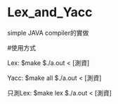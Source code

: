 # Lex_and_Yacc
simple JAVA compiler的實做

#使用方式

Lex:
  $make
  $./a.out < [測資]
  
Yacc:
  $make all
  $./a.out < [測資]
  
  只測Lex:
    $make lex
    $./a.out < [測資]
